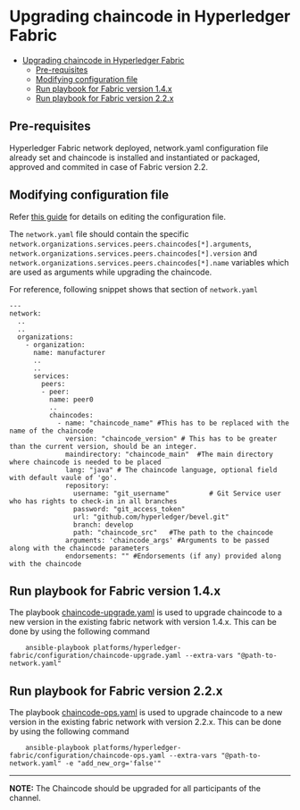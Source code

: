 [//]: # (##############################################################################################)
[//]: # (Copyright Accenture. All Rights Reserved.)
[//]: # (SPDX-License-Identifier: Apache-2.0)
[//]: # (##############################################################################################)

<a name = "upgrading-chaincode"></a>
# Upgrading chaincode in Hyperledger Fabric

- [Upgrading chaincode in Hyperledger Fabric](#upgrading-chaincode-in-hyperledger-fabric)
  - [Pre-requisites](#pre-requisites)
  - [Modifying configuration file](#modifying-configuration-file)
  - [Run playbook for Fabric version 1.4.x](#run-playbook-for-fabric-version-14x)
  - [Run playbook for Fabric version 2.2.x](#run-playbook-for-fabric-version-22x)

<a name = "pre_req"></a>
## Pre-requisites
Hyperledger Fabric network deployed, network.yaml configuration file already set and chaincode is installed and instantiated or packaged, approved and commited in case of Fabric version 2.2.

<a name = "create_config_file"></a>
## Modifying configuration file

Refer [this guide](./fabric_networkyaml.md) for details on editing the configuration file.

The `network.yaml` file should contain the specific `network.organizations.services.peers.chaincodes[*].arguments`, `network.organizations.services.peers.chaincodes[*].version` and `network.organizations.services.peers.chaincodes[*].name` variables which are used as arguments while upgrading the chaincode.

For reference, following snippet shows that section of `network.yaml`

```
---
network:
  ..
  ..
  organizations:
    - organization:
      name: manufacturer
      ..
      .. 
      services:
        peers:
        - peer:
          name: peer0          
          ..
          chaincodes:
            - name: "chaincode_name" #This has to be replaced with the name of the chaincode
              version: "chaincode_version" # This has to be greater than the current version, should be an integer.
              maindirectory: "chaincode_main"  #The main directory where chaincode is needed to be placed
              lang: "java" # The chaincode language, optional field with default vaule of 'go'.
              repository:
                username: "git_username"          # Git Service user who has rights to check-in in all branches
                password: "git_access_token"
                url: "github.com/hyperledger/bevel.git"
                branch: develop
                path: "chaincode_src"   #The path to the chaincode 
              arguments: 'chaincode_args' #Arguments to be passed along with the chaincode parameters
              endorsements: "" #Endorsements (if any) provided along with the chaincode
```

<a name = "run_network"></a>
## Run playbook for Fabric version 1.4.x

The playbook [chaincode-upgrade.yaml](https://github.com/hyperledger/bevel/tree/main/platforms/hyperledger-fabric/configuration/chaincode-upgrade.yaml) is used to upgrade chaincode to a new version in the existing fabric network with version 1.4.x.
This can be done by using the following command

```
    ansible-playbook platforms/hyperledger-fabric/configuration/chaincode-upgrade.yaml --extra-vars "@path-to-network.yaml"
```

## Run playbook for Fabric version 2.2.x

The playbook [chaincode-ops.yaml](https://github.com/hyperledger/bevel/tree/main/platforms/hyperledger-fabric/configuration/chaincode-ops.yaml) is used to upgrade chaincode to a new version in the existing fabric network with version 2.2.x.
This can be done by using the following command

```
    ansible-playbook platforms/hyperledger-fabric/configuration/chaincode-ops.yaml --extra-vars "@path-to-network.yaml" -e "add_new_org='false'"
```

---
**NOTE:** The Chaincode should be upgraded for all participants of the channel.
